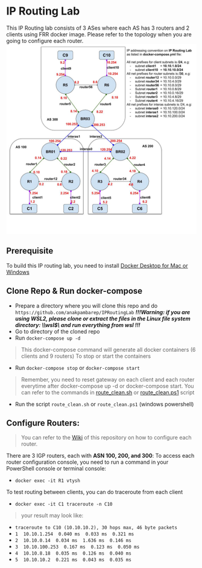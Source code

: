 # IP Routing Lab

This IP Routing lab consists of 3 ASes where each AS has 3 routers and 2 clients using FRR docker image. Please refer to the topology when you are going to configure each router.
![Image of Topology](Topology_Adjar2020.jpg)

## Prerequisite

To build this IP routing lab, you need to install [Docker Desktop for Mac or Windows](https://www.docker.com/products/docker-desktop)

## Clone Repo & Run docker-compose

- Prepare a directory where you will clone this repo and do `https://github.com/anakpambarep/IPRoutingLab`
   ***!!!Warning: if you are using WSL2, please clone or extract the files in the Linux file system directory: \\\wsl$\ and run everything from wsl !!!***
- Go to directory of the cloned repo 
- Run `docker-compose up -d` 
> This docker-compose command will generate all docker containers (6 clients and 9 routers)
> To stop or start the containers
- Run `docker-compose stop` or `docker-compose start`
> Remember, you need to reset gateway on each client and each router everytime after docker-compose up -d or docker-compose start. You can refer to the commands in [route_clean.sh](route_clean.sh) or [route_clean.ps1](route_clean.ps1) script 
- Run the script `route_clean.sh` or `route_clean.ps1` (windows powershell)

## Configure Routers:
> You can refer to the [Wiki](https://github.com/anakpambarep/IPRoutingLab/wiki) of this repository on how to configure each router.

There are 3 IGP routers, each with **ASN 100, 200, and 300**:
To access each router configuration console, you need to run a command in your PowerShell console or terminal console:
- `docker exec -it R1 vtysh`

To test routing between clients, you can do traceroute from each client
- `docker exec -it C1 traceroute -n C10`
> your result may look like:
- `traceroute to C10 (10.10.10.2), 30 hops max, 46 byte packets`
- `1  10.10.1.254  0.040 ms  0.033 ms  0.321 ms`
- `2  10.10.0.14  0.034 ms  1.636 ms  0.146 ms`
- `3  10.10.100.253  0.167 ms  0.123 ms  0.050 ms`
- `4  10.10.8.18  0.035 ms  0.126 ms  0.040 ms`
- `5  10.10.10.2  0.221 ms  0.043 ms  0.035 ms` 
 
